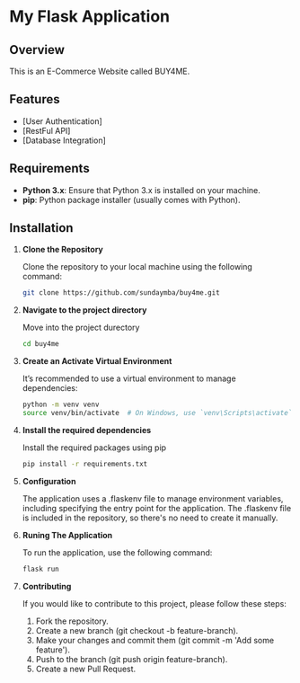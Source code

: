 # My Flask Application

## Overview

This is an E-Commerce Website called BUY4ME.

## Features

- [User Authentication]
- [RestFul API]
- [Database Integration]

## Requirements

- **Python 3.x**: Ensure that Python 3.x is installed on your machine.
- **pip**: Python package installer (usually comes with Python).

## Installation

1. **Clone the Repository**

   Clone the repository to your local machine using the following command:

   ```bash
   git clone https://github.com/sundaymba/buy4me.git

2. **Navigate to the project directory**

    Move into the project durectory

    ```bash
    cd buy4me

3. **Create an Activate Virtual Environment**

    It’s recommended to use a virtual environment to manage dependencies:

    ```bash
    python -m venv venv
    source venv/bin/activate  # On Windows, use `venv\Scripts\activate`


4. **Install the required dependencies**

    Install the required packages using pip

    ```bash
    pip install -r requirements.txt

5. **Configuration**

    The application uses a .flaskenv file to manage environment variables, including specifying the entry point for the application. The .flaskenv file is included in the repository, so there's no need to create it manually.


6. **Runing The Application**

    To run the application, use the following command:

    ```bash
    flask run

7. **Contributing**

    If you would like to contribute to this project, please follow these steps:

    1. Fork the repository.
    2. Create a new branch (git checkout -b feature-branch).
    3. Make your changes and commit them (git commit -m 'Add some feature').
    4. Push to the branch (git push origin feature-branch).
    5. Create a new Pull Request.